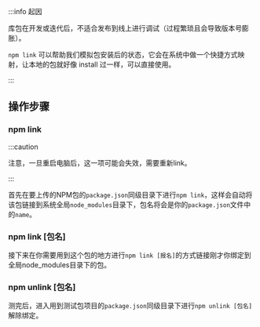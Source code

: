 :::info 起因

库包在开发或迭代后，不适合发布到线上进行调试（过程繁琐且会导致版本号膨胀）。

`npm link` 可以帮助我们模拟包安装后的状态，它会在系统中做一个快捷方式映射，让本地的包就好像 install 过一样，可以直接使用。

:::

## 操作步骤

### npm link

:::caution

注意，一旦重启电脑后，这一项可能会失效，需要重新link。

:::

首先在要上传的NPM包的`package.json`同级目录下进行`npm link`，这样会自动将该包链接到系统全局`node_modules`目录下，包名将会是你的`package.json`文件中的`name`。

### npm link [包名]

接下来在你需要用到这个包的地方进行`npm link [报名]`的方式链接刚才你绑定到全局node_modules目录下的包。

### npm unlink [包名]

测完后，进入用到测试包项目的`package.json`同级目录下进行`npm unlink [包名]`解除绑定。